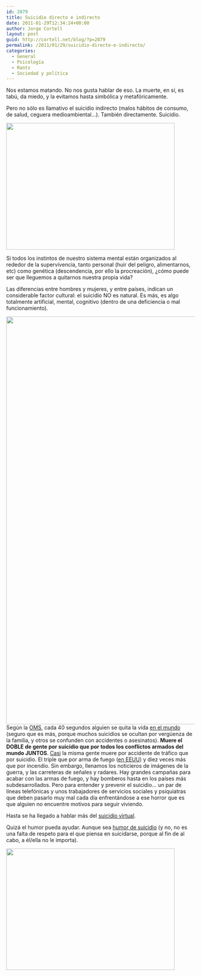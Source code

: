 ```yaml
---
id: 2879
title: Suicidio directo e indirecto
date: 2011-01-29T12:34:24+00:00
author: Jorge Cortell
layout: post
guid: http://cortell.net/blog/?p=2879
permalink: /2011/01/29/suicidio-directo-e-indirecto/
categories:
  - General
  - Psicología
  - Rants
  - Sociedad y polí­tica
---
```

Nos estamos matando. No nos gusta hablar de eso. La muerte, en sí, es tabú, da miedo, y la evitamos hasta simbólica y metafóricamente.

Pero no sólo es llamativo el suicidio indirecto (malos hábitos de consumo, de salud, ceguera medioambiental...). También directamente. Suicidio.

<img class="aligncenter" title="Suicide bear" src="http://2.bp.blogspot.com/_qKNNWwGC3-k/TEAdTcMCxZI/AAAAAAAAAhE/pHwrhCOY_-s/s1600/suicide-bear.jpg" alt="" width="450" height="338" />

Si todos los instintos de nuestro sistema mental están organizados al rededor de la supervivencia, tanto personal (huir del peligro, alimentarnos, etc) como genética (descendencia, por ello la procreación), ¿cómo puede ser que lleguemos a quitarnos nuestra propia vida?

Las diferencias entre hombres y mujeres, y entre países, indican un considerable factor cultural: el suicidio NO es natural. Es más, es algo totalmente artificial, mental, cognitivo (dentro de una deficiencia o mal funcionamiento).

<img class="aligncenter" title="suicide by country" src="http://www.opendemocracy.net/files/world%20suicide%20stats.jpg" alt="" width="649" height="1087" />Según la <a title="http://www.who.int/mental_health/prevention/suicide_rates/en/" href="http://www.who.int/mental_health/prevention/suicide_rates/en/" target="_blank">OMS</a>, cada 40 segundos alguien se quita la vida <a title="http://www.wrongdiagnosis.com/s/suicide/stats-country.htm" href="http://www.wrongdiagnosis.com/s/suicide/stats-country.htm" target="_blank">en el mundo</a> (seguro que es más, porque muchos suicidios se ocultan por vergüenza de la familia, y otros se confunden con accidentes o asesinatos). **Muere el DOBLE de gente por suicidio que por todos los conflictos armados del mundo JUNTOS**. <a title="http://www.worldometers.info/" href="http://www.worldometers.info/" target="_blank">Casi</a> la misma gente muere por accidente de tráfico que por suicidio. El triple que por arma de fuego (<a title="http://www.livescience.com/environment/050106_odds_of_dying.html" href="http://www.livescience.com/environment/050106_odds_of_dying.html" target="_blank">en EEUU</a>) y diez veces más que por incendio. Sin embargo, llenamos los noticieros de imágenes de la guerra, y las carreteras de señales y radares. Hay grandes campañas para acabar con las armas de fuego, y hay bomberos hasta en los países más subdesarrollados. Pero para entender y prevenir el suicidio... un par de líneas telefónicas y unos trabajadores de servicios sociales y psiquiatras que deben pasarlo muy mal cada día enfrentándose a ese horror que es que alguien no encuentre motivos para seguir viviendo.

Hasta se ha llegado a hablar más del <a title="http://www.futurecrimes.com/social-networking-crime/what-is-virtual-suicide-and-should-it-be-outlawed/" href="http://www.futurecrimes.com/social-networking-crime/what-is-virtual-suicide-and-should-it-be-outlawed/" target="_blank">suicidio virtual</a>.

Quizá el humor pueda ayudar. Aunque sea <a title="Suicide Bunny" href="http://www.google.es/images?um=1&hl=es&biw=1294&bih=764&tbs=isch:1&sa=1&q=suicide+bunny&aq=f&aqi=g1&aql=&oq=" target="_blank">humor de suicidio</a> (y no, no es una falta de respeto para el que piensa en suicidarse, porque al fin de al cabo, a él/ella no le importa).

<img class="aligncenter" title="Suicide Bunny TV" src="http://tnmh.files.wordpress.com/2008/12/20060413bunny_suicide.jpg" alt="" width="450" height="324" />